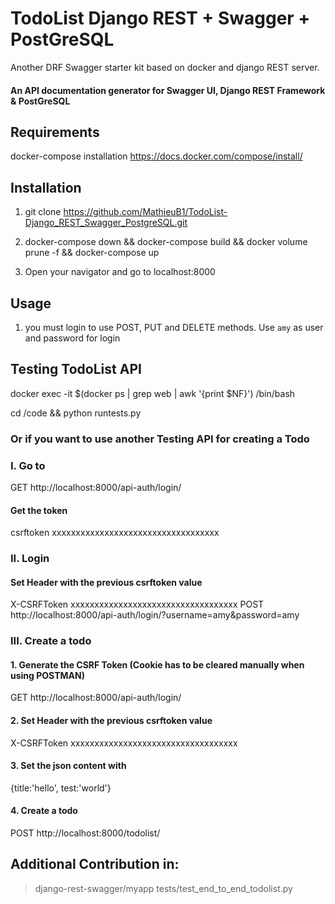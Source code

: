 # TodoList Django REST + Swagger + PostGreSQL

Another DRF Swagger starter kit based on docker and django REST server.

#### An API documentation generator for Swagger UI, Django REST Framework & PostGreSQL

## Requirements
docker-compose installation https://docs.docker.com/compose/install/

## Installation

1. git clone https://github.com/MathieuB1/TodoList-Django_REST_Swagger_PostgreSQL.git

2. docker-compose down && docker-compose build && docker volume prune -f && docker-compose up

3. Open your navigator and go to localhost:8000

## Usage

1. you must login to use POST, PUT and DELETE methods.
Use `amy` as user and password for login


## Testing TodoList API

docker exec -it $(docker ps | grep web | awk '{print $NF}') /bin/bash

cd /code && python runtests.py

### Or if you want to use another Testing API for creating a Todo

### I. Go to 
GET http://localhost:8000/api-auth/login/
#### Get the token
csrftoken xxxxxxxxxxxxxxxxxxxxxxxxxxxxxxxxxxx

### II. Login
#### Set Header with the previous csrftoken value
X-CSRFToken xxxxxxxxxxxxxxxxxxxxxxxxxxxxxxxxxxx
POST http://localhost:8000/api-auth/login/?username=amy&password=amy


### III. Create a todo

#### 1. Generate the CSRF Token (Cookie has to be cleared manually when using POSTMAN)
GET http://localhost:8000/api-auth/login/
#### 2. Set Header with the previous csrftoken value
X-CSRFToken xxxxxxxxxxxxxxxxxxxxxxxxxxxxxxxxxxx
#### 3. Set the json content with 
{title:'hello', test:'world'}
#### 4. Create a todo
POST http://localhost:8000/todolist/



## Additional Contribution in:
> django-rest-swagger/myapp
> tests/test_end_to_end_todolist.py
